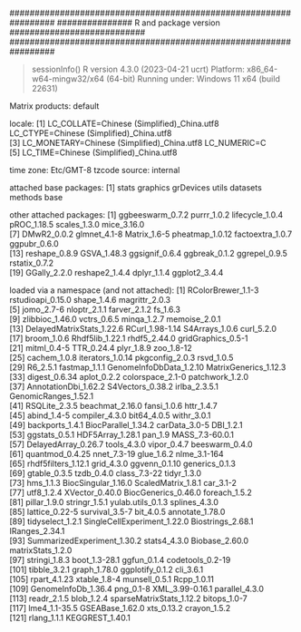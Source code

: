 #################################################################
############### R and package version ###########################
#################################################################
> sessionInfo()
R version 4.3.0 (2023-04-21 ucrt)
Platform: x86_64-w64-mingw32/x64 (64-bit)
Running under: Windows 11 x64 (build 22631)

Matrix products: default


locale:
[1] LC_COLLATE=Chinese (Simplified)_China.utf8  LC_CTYPE=Chinese (Simplified)_China.utf8   
[3] LC_MONETARY=Chinese (Simplified)_China.utf8 LC_NUMERIC=C                               
[5] LC_TIME=Chinese (Simplified)_China.utf8    

time zone: Etc/GMT-8
tzcode source: internal

attached base packages:
[1] stats     graphics  grDevices utils     datasets  methods   base     

other attached packages:
 [1] ggbeeswarm_0.7.2 purrr_1.0.2      lifecycle_1.0.4  pROC_1.18.5      scales_1.3.0     mice_3.16.0     
 [7] DMwR2_0.0.2      glmnet_4.1-8     Matrix_1.6-5     pheatmap_1.0.12  factoextra_1.0.7 ggpubr_0.6.0    
[13] reshape_0.8.9    GSVA_1.48.3      ggsignif_0.6.4   ggbreak_0.1.2    ggrepel_0.9.5    rstatix_0.7.2   
[19] GGally_2.2.0     reshape2_1.4.4   dplyr_1.1.4      ggplot2_3.4.4   

loaded via a namespace (and not attached):
  [1] RColorBrewer_1.1-3          rstudioapi_0.15.0           shape_1.4.6                 magrittr_2.0.3             
  [5] jomo_2.7-6                  nloptr_2.1.1                farver_2.1.2                fs_1.6.3                   
  [9] zlibbioc_1.46.0             vctrs_0.6.5                 minqa_1.2.7                 memoise_2.0.1              
 [13] DelayedMatrixStats_1.22.6   RCurl_1.98-1.14             S4Arrays_1.0.6              curl_5.2.0                 
 [17] broom_1.0.6                 Rhdf5lib_1.22.1             rhdf5_2.44.0                gridGraphics_0.5-1         
 [21] mitml_0.4-5                 TTR_0.24.4                  plyr_1.8.9                  zoo_1.8-12                 
 [25] cachem_1.0.8                iterators_1.0.14            pkgconfig_2.0.3             rsvd_1.0.5                 
 [29] R6_2.5.1                    fastmap_1.1.1               GenomeInfoDbData_1.2.10     MatrixGenerics_1.12.3      
 [33] digest_0.6.34               aplot_0.2.2                 colorspace_2.1-0            patchwork_1.2.0            
 [37] AnnotationDbi_1.62.2        S4Vectors_0.38.2            irlba_2.3.5.1               GenomicRanges_1.52.1       
 [41] RSQLite_2.3.5               beachmat_2.16.0             fansi_1.0.6                 httr_1.4.7                 
 [45] abind_1.4-5                 compiler_4.3.0              bit64_4.0.5                 withr_3.0.1                
 [49] backports_1.4.1             BiocParallel_1.34.2         carData_3.0-5               DBI_1.2.1                  
 [53] ggstats_0.5.1               HDF5Array_1.28.1            pan_1.9                     MASS_7.3-60.0.1            
 [57] DelayedArray_0.26.7         tools_4.3.0                 vipor_0.4.7                 beeswarm_0.4.0             
 [61] quantmod_0.4.25             nnet_7.3-19                 glue_1.6.2                  nlme_3.1-164               
 [65] rhdf5filters_1.12.1         grid_4.3.0                  ggvenn_0.1.10               generics_0.1.3             
 [69] gtable_0.3.5                tzdb_0.4.0                  class_7.3-22                tidyr_1.3.0                
 [73] hms_1.1.3                   BiocSingular_1.16.0         ScaledMatrix_1.8.1          car_3.1-2                  
 [77] utf8_1.2.4                  XVector_0.40.0              BiocGenerics_0.46.0         foreach_1.5.2              
 [81] pillar_1.9.0                stringr_1.5.1               yulab.utils_0.1.3           splines_4.3.0              
 [85] lattice_0.22-5              survival_3.5-7              bit_4.0.5                   annotate_1.78.0            
 [89] tidyselect_1.2.1            SingleCellExperiment_1.22.0 Biostrings_2.68.1           IRanges_2.34.1             
 [93] SummarizedExperiment_1.30.2 stats4_4.3.0                Biobase_2.60.0              matrixStats_1.2.0          
 [97] stringi_1.8.3               boot_1.3-28.1               ggfun_0.1.4                 codetools_0.2-19           
[101] tibble_3.2.1                graph_1.78.0                ggplotify_0.1.2             cli_3.6.1                  
[105] rpart_4.1.23                xtable_1.8-4                munsell_0.5.1               Rcpp_1.0.11                
[109] GenomeInfoDb_1.36.4         png_0.1-8                   XML_3.99-0.16.1             parallel_4.3.0             
[113] readr_2.1.5                 blob_1.2.4                  sparseMatrixStats_1.12.2    bitops_1.0-7               
[117] lme4_1.1-35.5               GSEABase_1.62.0             xts_0.13.2                  crayon_1.5.2               
[121] rlang_1.1.1                 KEGGREST_1.40.1      

